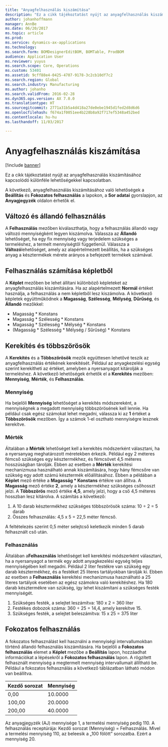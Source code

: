 ```yaml
---
title: "Anyagfelhasználás kiszámítása"
description: "Ez a cikk tájékoztatást nyújt az anyagfelhasználás kiszámításához kapcsolódó különféle lehetőségekkel kapcsolatban."
author: johanhoffmann
manager: AnnBe
ms.date: 06/20/2017
ms.topic: article
ms.prod: 
ms.service: dynamics-ax-applications
ms.technology: 
ms.search.form: BOMDesignerEditBOM, BOMTable, ProdBOM
audience: Application User
ms.reviewer: yuyus
ms.search.scope: Core, Operations
ms.custom: 53401
ms.assetid: 9cff88e4-0425-4707-9178-3c2cb10df7c2
ms.search.region: Global
ms.search.industry: Manufacturing
ms.author: johanho
ms.search.validFrom: 2016-02-28
ms.dyn365.ops.version: AX 7.0.0
ms.translationtype: HT
ms.sourcegitcommit: 2771a31b5a4d418a27de0ebe1945d1fed2d8d6d6
ms.openlocfilehash: f674a1f0051ee4b228b8a92f717ef5348a452bed
ms.contentlocale: hu-hu
ms.lasthandoff: 11/03/2017

---
```


# <a name="calculate-material-consumption"></a>Anyagfelhasználás kiszámítása

[!include [banner](../includes/banner.md)]

Ez a cikk tájékoztatást nyújt az anyagfelhasználás kiszámításához kapcsolódó különféle lehetőségekkel kapcsolatban. 

A következő, anyagfelhasználás kiszámításához való lehetőségek a **Beállítás** és **Fokozatos felhasználás** a lapokon, a **Sor adatai** gyorslapjon, az **Anyagjegyzék** oldalon érhetők el.

## <a name="variable-and-constant-consumption"></a>Változó és állandó felhasználás
A **Felhasználás** mezőben kiválaszthatja, hogy a felhasználás állandó vagy változó mennyiségként legyen kiszámolva. Válassza az **Állandó** lehetőséget, ha egy fix mennyiség vagy terjedelem szükséges a termeléshez, a termelt mennyiségtől függetlenül. Válassza a **Változó**lehetőséget, amely az alapértelmezett beállítás, ha a szükséges anyag a késztermékek mérete arányos a befejezett termékek számával.

## <a name="calculating-consumption-from-a-formula"></a>Felhasználás számítása képletből
A **Képlet** mezőben be lehet állítani különböző képleteket az anyagfelhasználás kiszámítására. Ha az alapértelmezett **Normál** értéket használja, a felhasználás a nem képletből lesz kiszámolva. A következő képletek együttműködnek a **Magasság**, **Szélesség**, **Mélység**, **Dűrűség**, és **Állandó** mezőkkel:

-   Magasság \* Konstans
-   Magasság \* Szélesség \* Konstans
-   Magasság \* Szélesség \* Mélység \* Konstans
-   (Magasság \* Szélesség \* Mélység / Sűrűség) \* Konstans

## <a name="rounding-up-and-multiples"></a>Kerekítés és többszörösök
A **Kerekítés** és a **Többszörösök** mezők együttesen lehetővé teszik az anyagfelhasználás értékének kerekítését. Például az anyagkezelési egység szerint kerekítheti az értéket, amelyben a nyersanyagot kitárolják a termeléshez. A következő lehetőségek érhetők el a **Kerekítés** mezőben: **Mennyiség**, **Mérték**, és **Felhasználás**.

### <a name="quantity"></a>Mennyiség

Ha bejelöli **Mennyiség** lehetőséget a kerekítés módszereként, a mennyiségnek a megadott mennyiség többszörösének kell lennie. Ha például csak egész számokat lehet megadni, válassza ki az **1** értéket a **Többszörösök** mezőben. Így a számok 1-el osztható mennyiségre lesznek kerekítve.

### <a name="measurement"></a>Mérték

Általában a **Mérték** lehetőséget kell a kerekítés módszerként választani, ha a nyersanyag meghatározott méretekben érkezik. Például egy 2 méteres fémcső szükséges egy késztermékhez, és fémcsövet 4,5 méteres hosszúságban tárolják. Ebben az esetben a **Mérték** kerekítési mechanizmusa használható annak kiszámítására, hogy hány fémcsőre van szükség egy adott számú késztermék előállításához. Ebben a példában a **Képlet** mező értéke a **Magasság \* Konstans**  értékre van állítva. A **Magasság** mező értéke **2**, amely a késztermékhez szükséges csőhosszt jelzi. A **Többszörös** mező értéke **4,5**, amely jelzi, hogy a cső 4,5 méteres hosszban lesz kitárolva. A számítás a következő:

1.  A 10 darab késztermékhez szükséges többszörösök száma: 10 ÷ 2 = 5 darab
2.  Összes felhasználás: 4,5 x 5 = 22,5 méter fémcső.

A feltételezés szerint 0,5 méter selejtcső keletkezik minden 5 darab felhasznált cső után.

### <a name="consumption"></a>Felhasználás

Általában a**Felhasználás** lehetőséget kell kerekítési módszerként választani, ha a nyersanyagot a termék egy adott anyagkezelési egység teljes mennyiségében kell megadni. Például 2 liter festékre van szükség egy darab késztermékhez, és a festéket 25 literes tartályokban tárolják ki. Ebben az esetben a **Felhasználás** kerekítési mechanizmusa használható a 25 literes tartályok esetében az egész számokra való kerekítéshez. Ha 180 darab késztermékre van szükség, így lehet kiszámítani a szükséges festék mennyiségét.

1.  Szükséges festék, a selejtet leszámítva: 180 x 2 = 360 liter
2.  Festékes dobozok száma: 360 ÷ 25 = 14,4, amely kerekítve 15.
3.  Szükséges festék, a selejtet beleszámítva: 15 x 25 = 375 liter

## <a name="step-consumption"></a>Fokozatos felhasználás
A fokozatos felhasználást kell használni a mennyiségi intervallumokban történő állandó felhasználás kiszámítására. Ha bejelöli a **Fokozatos felhasználás** elemet a **Képlet** mezőbe a **Beállítás** lapon, hozzáadhat információkat a lépésekről a **Fokozatos felhasználás** lapon. A rögzített felhasznált mennyiség a megtermelt mennyiség intervallumait állítható be. Például a fokozatos felhasználás a következő táblázatban látható módon van beállítva.

| Kezdő sorozat | Mennyiség |
|-------------|----------|
| 0,00        | 10.0000  |
| 100,00      | 20.0000  |
| 200,00      | 40.0000  |

Az anyagjegyzék (AJ) mennyisége 1, a termelési mennyiség pedig 110. A felhasználás receptúrája: Kezdő sorozat (Mennyiség) = Felhasználás. Mivel a termelési mennyiség 110, az beleesik a „100 fölött” sorozatba. Ezért a mennyiség 20.




